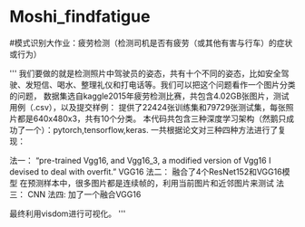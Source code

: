 # Moshi_findfatigue
#模式识别大作业：疲劳检测（检测司机是否有疲劳（或其他有害与行车）的症状或行为）

'''
我们要做的就是检测照片中驾驶员的姿态，共有十个不同的姿态，比如安全驾驶、发短信、喝水、整理礼仪和打电话等。我们可以把这个问题看作一个图片分类的问题，
数据集选自kaggle2015年疲劳检测比赛，共包含4.02GB张图片，测试用例（.csv），以及提交样例：
提供了22424张训练集和79729张测试集，每张照片都是640x480x3，共有10个分类。
本代码共包含三种深度学习架构（然鹅只成功了一个）：pytorch,tensorflow,keras.
一共根据论文对三种四种方法进行了复现：

法一：
“pre-trained Vgg16, and Vgg16_3, a modified version of Vgg16 I devised to deal with overfit.”
VGG16
法二：
融合了4个ResNet152和VGG16模型
在预测样本中，很多图片都是连续帧的，利用当前图片和近邻图片来测试
法三：
CNN
法四:
加了一个融合VGG16

最终利用visdom进行可视化。
'''
